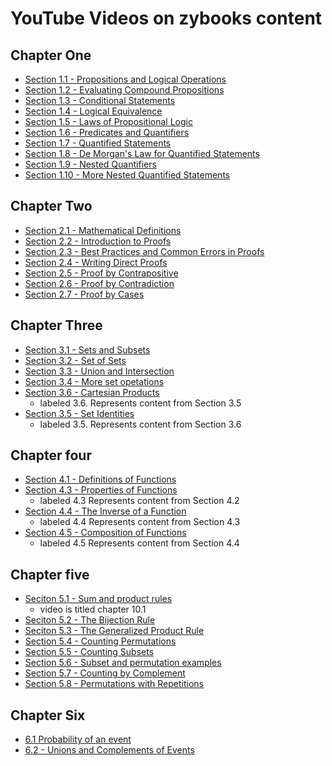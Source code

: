 # YouTube Videos on zybooks content 

## Chapter One
* [Section 1.1 - Propositions and Logical Operations](https://www.youtube.com/watch?v=jgiZKo-Q8UQ)
* [Section 1.2 - Evaluating Compound Propositions](https://www.youtube.com/watch?v=giHhpGuwZ5Y)
* [Section 1.3 - Conditional Statements](https://www.youtube.com/watch?v=G-8hj3rXES0)
* [Section 1.4 - Logical Equivalence](https://www.youtube.com/watch?v=cq75RqBus5I)
* [Section 1.5 - Laws of Propositional Logic](https://www.youtube.com/watch?v=sbPPW9iOECc)
* [Section 1.6 - Predicates and Quantifiers](https://www.youtube.com/watch?v=w_r9y35hJos)
* [Section 1.7 - Quantified Statements](https://www.youtube.com/watch?v=5C1q7Nr-Gcs)
* [Section 1.8 - De Morgan's Law for Quantified Statements](https://www.youtube.com/watch?v=YIAZRdTxS_E)
* [Section 1.9 - Nested Quantifiers](https://www.youtube.com/watch?v=PAtet-ZGEAY&ab_channel=JamesWenson)
* [Section 1.10 - More Nested Quantified Statements](https://www.youtube.com/watch?v=ZOZAN6HKKuY)



## Chapter Two
* [Section 2.1 - Mathematical Definitions](https://www.youtube.com/watch?v=a0QpqrY2Us4)
* [Section 2.2 - Introduction to Proofs](https://www.youtube.com/watch?v=VJt-Zc7l2K8)
* [Section 2.3 - Best Practices and Common Errors in Proofs](https://www.youtube.com/watch?v=BT5vy5SuDng0)
* [Section 2.4 - Writing Direct Proofs](https://www.youtube.com/watch?v=oYOa791flNQ)
* [Section 2.5 - Proof by Contrapositive](https://www.youtube.com/watch?v=DvIFVgtvMGY)
* [Section 2.6 - Proof by Contradiction](https://www.youtube.com/watch?v=PkMFNb7hPcU)
* [Section 2.7 - Proof by Cases](https://www.youtube.com/watch?v=In-kfIKPV9s)


## Chapter Three
* [Section 3.1 - Sets and Subsets](https://www.youtube.com/watch?v=mGt1XejagIw)
* [Section 3.2 - Set of Sets](https://www.youtube.com/watch?v=lm4eM7fitXQ)
* [Section 3.3 - Union and Intersection](https://www.youtube.com/watch?v=ExleInzaBTI)
* [Section 3.4 - More set opetations](https://www.youtube.com/watch?v=01IbHvumHUk)
* [Section 3.6 - Cartesian Products](https://www.youtube.com/watch?v=gGFUTbwvgtA)
    * labeled 3.6. Represents content from Section 3.5 
* [Section 3.5 - Set Identities](https://www.youtube.com/watch?v=-uSJvhUlnb0)
    * labeled 3.5. Represents content from Section 3.6  


## Chapter four 
* [Section 4.1 - Definitions of Functions](https://www.youtube.com/watch?v=TnbXEemIauw)
* [Section 4.3 - Properties of Functions](https://www.youtube.com/watch?v=0pEZhjTIHNg)
    * labeled 4.3 Represents content from Section 4.2  
* [Section 4.4 - The Inverse of a Function](https://www.youtube.com/watch?v=Xmi9ASoynXo)
    * labeled 4.4 Represents content from Section 4.3  
* [Section 4.5 - Composition of Functions](https://www.youtube.com/watch?v=xaLs3d1Sl-Y)
    * labeled 4.5 Represents content from Section 4.4  


## Chapter five 
* [Seciton 5.1 - Sum and product rules](https://www.youtube.com/watch?v=O6p2O6TRvUQ)
    * video is titled chapter 10.1 
* [Seciton 5.2 - The Bijection Rule](https://www.youtube.com/watch?v=5QZsD6ihHqM)   
* [Seciton 5.3 - The Generalized Product Rule](https://www.youtube.com/watch?v=PqU7lViawDs)    
* [Section 5.4 - Counting Permutations](https://www.youtube.com/watch?v=-Uxmjo8MTSk)
* [Section 5.5 - Counting Subsets](https://www.youtube.com/watch?v=mGCb4aSQQgU)
* [Section 5.6 -  Subset and permutation examples](https://www.youtube.com/watch?v=hzc359UYWEo)
* [Section 5.7 - Counting by Complement](https://www.youtube.com/watch?v=GQ2VZS_Am90)
* [Section 5.8 - Permutations with Repetitions](https://www.youtube.com/watch?v=mMdlQi7ZFY0)

## Chapter Six
* [6.1 Probability of an event](https://www.youtube.com/watch?v=A3iZbeBklqc&ab_channel=JamesWenson)
* [6.2 - Unions and Complements of Events](https://www.youtube.com/watch?v=QV2-6tgLNxA&ab_channel=JamesWenson)